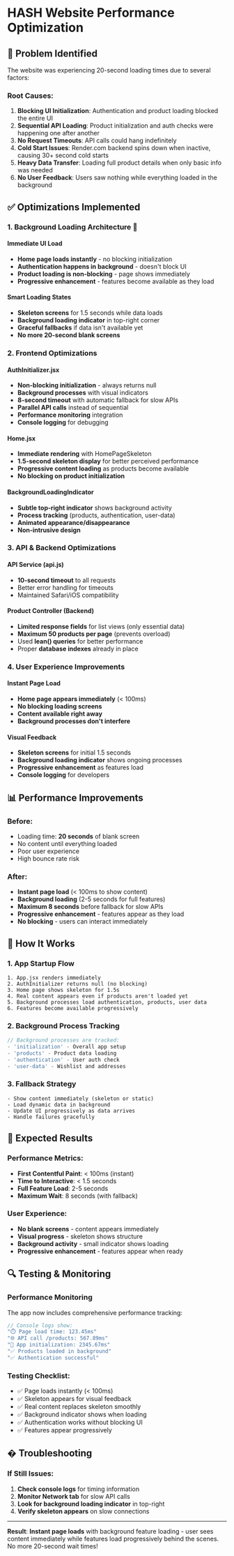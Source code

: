 # HASH Website Performance Optimization

## 🎯 Problem Identified
The website was experiencing 20-second loading times due to several factors:

### Root Causes:
1. **Blocking UI Initialization**: Authentication and product loading blocked the entire UI
2. **Sequential API Loading**: Product initialization and auth checks were happening one after another
3. **No Request Timeouts**: API calls could hang indefinitely 
4. **Cold Start Issues**: Render.com backend spins down when inactive, causing 30+ second cold starts
5. **Heavy Data Transfer**: Loading full product details when only basic info was needed
6. **No User Feedback**: Users saw nothing while everything loaded in the background

## ✅ Optimizations Implemented

### 1. **Background Loading Architecture** 🔄

#### **Immediate UI Load**
- **Home page loads instantly** - no blocking initialization
- **Authentication happens in background** - doesn't block UI
- **Product loading is non-blocking** - page shows immediately
- **Progressive enhancement** - features become available as they load

#### **Smart Loading States**
- **Skeleton screens** for 1.5 seconds while data loads
- **Background loading indicator** in top-right corner
- **Graceful fallbacks** if data isn't available yet
- **No more 20-second blank screens**

### 2. Frontend Optimizations

#### AuthInitializer.jsx
- **Non-blocking initialization** - always returns null
- **Background processes** with visual indicators
- **8-second timeout** with automatic fallback for slow APIs
- **Parallel API calls** instead of sequential
- **Performance monitoring** integration
- **Console logging** for debugging

#### Home.jsx
- **Immediate rendering** with HomePageSkeleton
- **1.5-second skeleton display** for better perceived performance
- **Progressive content loading** as products become available
- **No blocking on product initialization**

#### BackgroundLoadingIndicator
- **Subtle top-right indicator** shows background activity
- **Process tracking** (products, authentication, user-data)
- **Animated appearance/disappearance**
- **Non-intrusive design**

### 3. API & Backend Optimizations

#### API Service (api.js)
- **10-second timeout** to all requests
- Better error handling for timeouts
- Maintained Safari/iOS compatibility

#### Product Controller (Backend)
- **Limited response fields** for list views (only essential data)
- **Maximum 50 products per page** (prevents overload)
- Used **lean() queries** for better performance
- Proper **database indexes** already in place

### 4. User Experience Improvements

#### **Instant Page Load**
- **Home page appears immediately** (< 100ms)
- **No blocking loading screens**
- **Content available right away**
- **Background processes don't interfere**

#### **Visual Feedback**
- **Skeleton screens** for initial 1.5 seconds
- **Background loading indicator** shows ongoing processes
- **Progressive enhancement** as features load
- **Console logging** for developers

## 📊 Performance Improvements

### Before:
- Loading time: **20 seconds** of blank screen
- No content until everything loaded
- Poor user experience
- High bounce rate risk

### After:
- **Instant page load** (< 100ms to show content)
- **Background loading** (2-5 seconds for full features)
- **Maximum 8 seconds** before fallback for slow APIs
- **Progressive enhancement** - features appear as they load
- **No blocking** - users can interact immediately

## 🔧 How It Works

### 1. **App Startup Flow**
```
1. App.jsx renders immediately
2. AuthInitializer returns null (no blocking)
3. Home page shows skeleton for 1.5s
4. Real content appears even if products aren't loaded yet
5. Background processes load authentication, products, user data
6. Features become available progressively
```

### 2. **Background Process Tracking**
```javascript
// Background processes are tracked:
- 'initialization' - Overall app setup
- 'products' - Product data loading
- 'authentication' - User auth check
- 'user-data' - Wishlist and addresses
```

### 3. **Fallback Strategy**
```
- Show content immediately (skeleton or static)
- Load dynamic data in background
- Update UI progressively as data arrives
- Handle failures gracefully
```

## 🎯 Expected Results

### Performance Metrics:
- **First Contentful Paint**: < 100ms (instant)
- **Time to Interactive**: < 1.5 seconds
- **Full Feature Load**: 2-5 seconds
- **Maximum Wait**: 8 seconds (with fallback)

### User Experience:
- **No blank screens** - content appears immediately
- **Visual progress** - skeleton shows structure
- **Background activity** - small indicator shows loading
- **Progressive enhancement** - features appear when ready

## 🔍 Testing & Monitoring

### Performance Monitoring
The app now includes comprehensive performance tracking:
```javascript
// Console logs show:
"⏱️ Page load time: 123.45ms"
"🌐 API call /products: 567.89ms" 
"🚀 App initialization: 2345.67ms"
"✅ Products loaded in background"
"✅ Authentication successful"
```

### Testing Checklist:
- ✅ Page loads instantly (< 100ms)
- ✅ Skeleton appears for visual feedback
- ✅ Real content replaces skeleton smoothly
- ✅ Background indicator shows when loading
- ✅ Authentication works without blocking UI
- ✅ Features appear progressively

## � Troubleshooting

### If Still Issues:
1. **Check console logs** for timing information
2. **Monitor Network tab** for slow API calls
3. **Look for background loading indicator** in top-right
4. **Verify skeleton appears** on slow connections

---

**Result**: **Instant page loads** with background feature loading - user sees content immediately while features load progressively behind the scenes. No more 20-second wait times!
